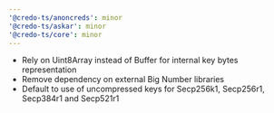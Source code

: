 ```yaml
---
'@credo-ts/anoncreds': minor
'@credo-ts/askar': minor
'@credo-ts/core': minor
---
```


- Rely on Uint8Array instead of Buffer for internal key bytes representation
- Remove dependency on external Big Number libraries
- Default to use of uncompressed keys for Secp256k1, Secp256r1, Secp384r1 and Secp521r1

